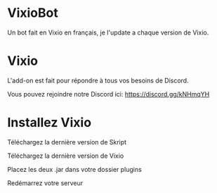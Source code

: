 # VixioBot
Un bot fait en Vixio en français, je l'update a chaque version de Vixio.

# Vixio
L'add-on est fait pour répondre à tous vos besoins de Discord.

Vous pouvez rejoindre notre Discord ici: https://discord.gg/kNHmqYH

# Installez Vixio

Téléchargez la dernière version de Skript

Téléchargez la dernière version de Vixio

Placez les deux .jar dans votre dossier plugins

Redémarrez votre serveur
